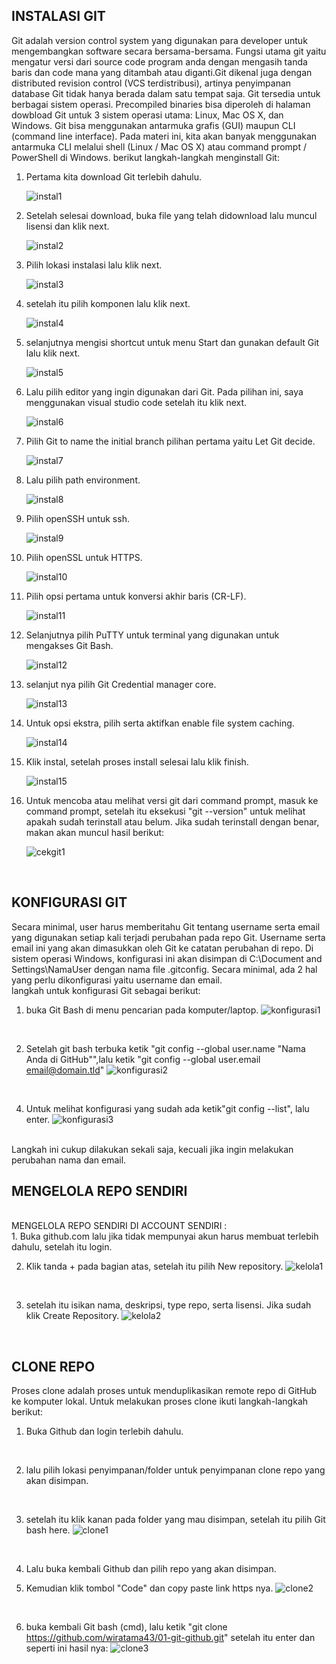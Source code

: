 ## INSTALASI GIT
Git adalah version control system yang digunakan para developer untuk mengembangkan software secara bersama-bersama. Fungsi utama git yaitu mengatur versi dari source code program anda dengan mengasih tanda baris dan code mana yang ditambah atau diganti.Git dikenal juga dengan distributed revision control (VCS terdistribusi), artinya penyimpanan database Git tidak hanya berada dalam satu tempat saja. Git tersedia untuk berbagai sistem operasi. Precompiled binaries bisa diperoleh di halaman dowbload Git untuk 3 sistem operasi utama: Linux, Mac OS X, dan Windows. Git bisa menggunakan antarmuka grafis (GUI) maupun CLI (command line interface). Pada materi ini, kita akan banyak menggunakan antarmuka CLI melalui shell (Linux / Mac OS X) atau command prompt / PowerShell di Windows. 
berikut langkah-langkah menginstall Git:

1. Pertama kita download Git terlebih dahulu. 
    
    ![instal1](img/instalgit-1.png)

2. Setelah selesai download, buka file yang telah didownload lalu muncul lisensi dan klik next.  

    ![instal2](img/instalgit-2.png)

3. Pilih lokasi instalasi lalu klik next. 

    ![instal3](img/instalgit-3.png)

4. setelah itu pilih komponen lalu klik next. 

    ![instal4](img/instalgit-4.png)

5. selanjutnya mengisi shortcut untuk menu Start dan gunakan default Git lalu klik next. 

    ![instal5](img/instalgit-5.png)

6. Lalu pilih editor yang ingin digunakan dari Git. Pada pilihan ini, saya menggunakan visual studio code setelah itu klik next. 

    ![instal6](img/instalgit-6.png)
7. Pilih Git to name the initial branch pilihan pertama yaitu Let Git decide. 

    ![instal7](img/instalgit-7.png)

8. Lalu pilih path environment.

    ![instal8](img/instalgit-8.png)

9. Pilih openSSH untuk ssh.

    ![instal9](img/instalgit-9.png)

10. Pilih openSSL untuk HTTPS.

    ![instal10](img/instalgit-10.png)

11. Pilih opsi pertama untuk konversi akhir baris (CR-LF). 

    ![instal11](img/instalgit-11.png)

12. Selanjutnya pilih PuTTY untuk terminal yang digunakan untuk mengakses Git Bash.

    ![instal12](img/instalgit-12.png)

13. selanjut nya pilih Git Credential manager core. 

    ![instal13](img/instalgit-14.png)

14. Untuk opsi ekstra, pilih serta aktifkan enable file system caching. 

    ![instal14](img/instalgit-15.png)


15. Klik instal, setelah proses install selesai lalu klik finish. 

    ![instal15](img/instalgit-16.png)

16. Untuk mencoba atau melihat versi git dari command prompt, masuk ke command prompt, setelah itu eksekusi "git --version" untuk melihat apakah sudah terinstall atau belum. Jika sudah terinstall dengan benar, makan akan muncul hasil berikut:

    ![cekgit1](img/cekgit.png)

<br>

## KONFIGURASI GIT

Secara minimal, user harus memberitahu Git tentang username serta email yang digunakan setiap kali terjadi perubahan pada repo Git. Username serta email ini yang akan dimasukkan oleh Git ke catatan perubahan di repo. Di sistem operasi Windows, konfigurasi ini akan disimpan di C:\Document and Settings\NamaUser dengan nama file .gitconfig. Secara minimal, ada 2 hal yang perlu dikonfigurasi yaitu username dan email. <br>
langkah untuk konfigurasi Git sebagai berikut:
<br>

1. buka Git Bash di menu pencarian pada komputer/laptop.
     ![konfigurasi1](img/konfigurasi-1.png)
<br>

2. Setelah git bash terbuka ketik "git config --global user.name "Nama Anda di GitHub"",lalu ketik "git config --global user.email email@domain.tld"
    ![konfigurasi2](img/konfigurasi-2.png)
<br>

4. Untuk melihat konfigurasi yang sudah ada ketik"git config --list", lalu enter.
    ![konfigurasi3](img/konfigurasi-3.png)
<br>
Langkah ini cukup dilakukan sekali saja, kecuali jika ingin melakukan perubahan nama dan email.

<br>

## MENGELOLA REPO SENDIRI
<br>
 MENGELOLA REPO SENDIRI DI ACCOUNT SENDIRI :
 <br>
 1. Buka github.com lalu jika tidak mempunyai akun harus membuat terlebih dahulu, setelah itu login.
 <br>

 2. Klik tanda + pada bagian atas, setelah itu pilih New repository.
    ![kelola1](img/kelola-1.png)
 <br>

 3. setelah itu isikan nama, deskripsi, type repo, serta lisensi. Jika sudah klik Create Repository.
    ![kelola2](img/kelola-2.png)
 <br>

## CLONE REPO
 Proses clone adalah proses untuk menduplikasikan remote repo di GitHub ke komputer lokal. Untuk melakukan proses clone ikuti langkah-langkah berikut:
 <br>

 1. Buka Github dan login terlebih dahulu.
 <br>

 2. lalu pilih lokasi penyimpanan/folder untuk penyimpanan clone repo yang akan disimpan.
 <br>

 3. setelah itu klik kanan pada folder yang mau disimpan, setelah itu pilih Git bash here.
    ![clone1](img/clone-1.png)
 <br>

 4. Lalu buka kembali Github dan pilih repo yang akan disimpan.<br>

 5. Kemudian klik tombol "Code" dan copy paste link https nya.
    ![clone2](img/clone-2.png)
 <br>

 6. buka kembali Git bash (cmd), lalu ketik "git clone https://github.com/wiratama43/01-git-github.git" setelah itu enter dan seperti ini hasil nya:
    ![clone3](img/clone-3.png)
</ul>
 